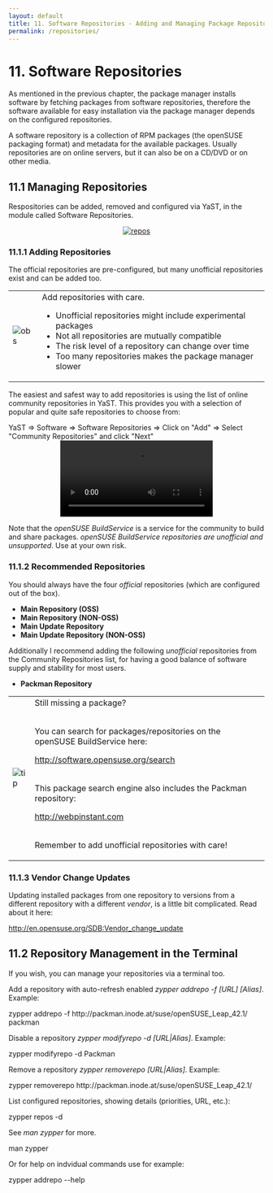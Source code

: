 ```yaml
---
layout: default
title: 11. Software Repositories - Adding and Managing Package Repositories
permalink: /repositories/
---
```


# 11. Software Repositories

As mentioned in the previous chapter, the package manager installs software by fetching packages from software repositories, therefore the software available for easy installation via the package manager depends on the configured repositories.

A software repository is a collection of RPM packages (the openSUSE packaging format) and metadata for the available packages. Usually repositories are on online servers, but it can also be on a CD/DVD or on other media.

## 11.1 Managing Repositories

Respositories can be added, removed and configured via YaST, in the module called Software Repositories.

<center><a href="{{ site.baseurl | append: '/images/screenshots/yast-repos.png' | replace: '//', '/' }}" rel="thumbnail"><img src="{{ site.baseurl | append: '/images/screenshots/yast-reposb.png' | replace: '//', '/' }}" alt="repos" class="pic" /></a></center>

### 11.1.1 Adding Repositories

The official repositories are pre-configured, but many unofficial repositories exist and can be added too.

<div class="obs">
<table>
<tbody>
<tr>
<td><img src="{{ site.baseurl | append: '/images/pics/obs.png' | replace: '//', '/' }}" alt="obs" /></td>
<td>Add repositories with care.
<ul>
<li>Unofficial repositories might include experimental packages</li>
<li>Not all repositories are mutually compatible</li>
<li>The risk level of a repository can change over time</li>
<li>Too many repositories makes the package manager slower</li>
</ul>
</td>
</tr>
</tbody>
</table>
</div>

The easiest and safest way to add repositories is using the list of online community repositories in YaST. This provides you with a selection of popular and quite safe repositories to choose from:

<div class="sti">YaST => Software => Software Repositories => Click on "Add" => Select "Community Repositories" and click "Next"</div>

<center><video src="video/repos114.ogv" controls>  

<center><a href="{{ site.baseurl | append: '/images/screenshots/community-repos.png' | replace: '//', '/' }}" rel="thumbnail"><img src="{{ site.baseurl | append: '/images/screenshots/community-reposb.png' | replace: '//', '/' }}" alt="repos" class="pic" /></a></center>

<b>Your web browser does not support the HTML5 video element and/or Ogg Theora format.

Try Firefox, Konqueror or Opera.</b>

<a href="video/repos-full.ogv">Download video for local viewing (4.3 MB)</a>
</video></center>  

Note that the <i>openSUSE BuildService</i> is a service for the community to build and share packages. <i>openSUSE BuildService repositories are unofficial and unsupported</i>. Use at your own risk.

### 11.1.2 Recommended Repositories

You should always have the four <i>official</i> repositories (which are configured out of the box).<br/>

<ul>
	<li><b>Main Repository (OSS)</b></li>
	<li><b>Main Repository (NON-OSS)</b></li>
	<li><b>Main Update Repository</b></li>
	<li><b>Main Update Repository (NON-OSS)</b></li>
</ul>

Additionally I recommend adding the following <i>unofficial</i> repositories from the Community Repositories list, for having a good balance of software supply and stability for most users.

<ul>
	<li><b>Packman Repository</b></li>
	<!--<li><b>openSUSE BuildService - KDE:Extra</b></li>-->
</ul>

<div class="tip">
<table>
<tbody>
<tr>
<td><img src="{{ site.baseurl | append: '/images/pics/tip.png' | replace: '//', '/' }}" alt="tip" /></td>
<td>Still missing a package?<br /><br />

You can search for packages/repositories on the openSUSE BuildService here:<br />

<a href="http://software.opensuse.org/search" target="_blank">http://software.opensuse.org/search</a><br /><br />

This package search engine also includes the Packman repository:<br />

<a href="http://webpinstant.com" target="_blank">http://webpinstant.com</a><br /><br />

Remember to add unofficial repositories with care!</td>
</tr>
</tbody>
</table>
</div>

### 11.1.3 Vendor Change Updates

Updating installed packages from one repository to versions from a different repository with a different <i>vendor</i>, is a little bit complicated. Read about it here:

<a href="http://en.opensuse.org/SDB:Vendor_change_update" target="_blank">http://en.opensuse.org/SDB:Vendor_change_update</a>

## 11.2 Repository Management in the Terminal

If you wish, you can manage your repositories via a terminal too.

Add a repository with auto-refresh enabled <i>zypper addrepo -f [URL] [Alias]</i>. Example:

<div class="clroot">zypper addrepo -f http://packman.inode.at/suse/openSUSE_Leap_42.1/ packman</div>

Disable a repository <i>zypper modifyrepo -d [URL|Alias]</i>. Example:

<div class="clroot">zypper modifyrepo -d Packman</div>

Remove a repository <i>zypper removerepo [URL|Alias]</i>. Example:

<div class="clroot">zypper removerepo http://packman.inode.at/suse/openSUSE_Leap_42.1/</div>

List configured repositories, showing  details (priorities, URL, etc.):

<div class="cl">zypper repos -d</div>

See <i>man zypper</i> for more.

<div class="cl">man zypper</div>

Or for help on indvidual commands use for example:

<div class="cl">zypper addrepo --help</div>
